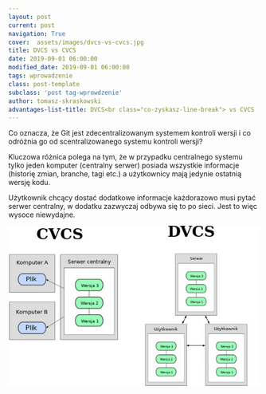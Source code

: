 ```yaml
---
layout: post
current: post
navigation: True
cover:  assets/images/dvcs-vs-cvcs.jpg
title: DVCS vs CVCS
date: 2019-09-01 06:00:00
modified_date: 2019-09-01 06:00:00
tags: wprowadzenie
class: post-template
subclass: 'post tag-wprowdzenie'
author: tomasz-skraskowski
advantages-list-title: DVCS<br class="co-zyskasz-line-break"> vs CVCS
---
```


Co oznacza, że Git jest zdecentralizowanym systemem kontroli wersji i co odróżnia go od scentralizowanego systemu kontroli wersji?

Kluczowa różnica polega na tym, że w przypadku centralnego systemu tylko jeden komputer (centralny serwer) posiada
wszystkie informacje (historię zmian, branche, tagi etc.) a użytkownicy mają jedynie ostatnią wersję kodu.

Użytkownik chcący dostać dodatkowe informacje każdorazowo musi pytać serwer centralny, w dodatku zazwyczaj odbywa się to po sieci.
Jest to więc wysoce niewydajne.

![CVCS vs DVCS](/assets/images/dvcs-vs-cvcs-diagram.jpg "Diagram porównujący DVCS do CVCS")
